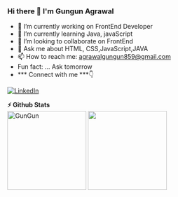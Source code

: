 ### Hi there 👋 I'm Gungun Agrawal

- 🔭 I’m currently working on FrontEnd Developer
- 🌱 I’m currently learning Java, javaScript
- 👯 I’m looking to collaborate on FrontEnd
- 💬 Ask me about HTML, CSS,JavaScript,JAVA
- 📫 How to reach me: agrawalgungun859@gmail.com
-  Fun fact: ... Ask tomorrow
-  *** Connect with me ***👇
<p float="left">
   
  <a href="https://www.linkedin.com/in/gungun-agrawal-6451362a9/" title="Redirect to LinkedIn" target="_blank">
    <img src="https://img.shields.io/badge/LinkedIn-0077B5?style=for-the-badge&logo=linkedin&logoColor=white" alt="LinkedIn" /></a>
   </p>
  <summary><b>⚡ Github Stats</b></summary>
<img height="180em" src="https://github-readme-stats.vercel.app/api?username=Gungundev&show_icons=true&locale=en" alt="GunGun" />
<img height="180em" src="https://github-readme-stats.vercel.app/api/top-langs/?username=Gungundev&layout=compact"/>
</details>


